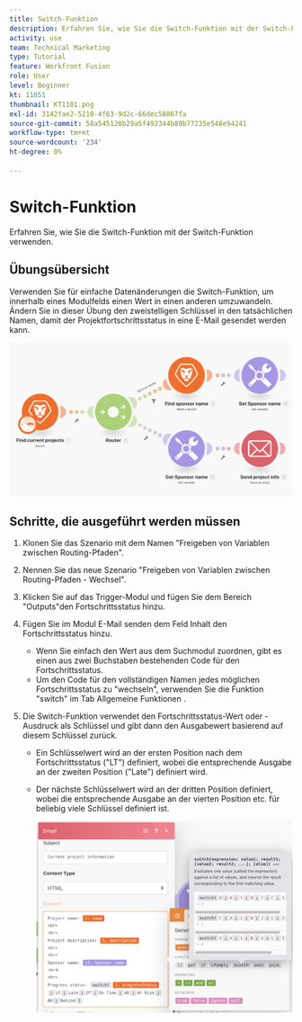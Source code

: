 ```yaml
---
title: Switch-Funktion
description: Erfahren Sie, wie Sie die Switch-Funktion mit der Switch-Funktion verwenden.
activity: use
team: Technical Marketing
type: Tutorial
feature: Workfront Fusion
role: User
level: Beginner
kt: 11051
thumbnail: KT1101.png
exl-id: 3142fae2-5210-4f63-9d2c-66dec58867fa
source-git-commit: 58a545120b29a5f492344b89b77235e548e94241
workflow-type: tm+mt
source-wordcount: '234'
ht-degree: 0%

---
```


# Switch-Funktion

Erfahren Sie, wie Sie die Switch-Funktion mit der Switch-Funktion verwenden.

## Übungsübersicht

Verwenden Sie für einfache Datenänderungen die Switch-Funktion, um innerhalb eines Modulfelds einen Wert in einen anderen umzuwandeln. Ändern Sie in dieser Übung den zweistelligen Schlüssel in den tatsächlichen Namen, damit der Projektfortschrittsstatus in eine E-Mail gesendet werden kann.

![Switch-Funktion Bild 1](../12-exercises/assets/switch-function-walkthrough-1.png)

## Schritte, die ausgeführt werden müssen

1. Klonen Sie das Szenario mit dem Namen &quot;Freigeben von Variablen zwischen Routing-Pfaden&quot;.
1. Nennen Sie das neue Szenario &quot;Freigeben von Variablen zwischen Routing-Pfaden - Wechsel&quot;.
1. Klicken Sie auf das Trigger-Modul und fügen Sie dem Bereich &quot;Outputs&quot;den Fortschrittsstatus hinzu.
1. Fügen Sie im Modul E-Mail senden dem Feld Inhalt den Fortschrittsstatus hinzu.

   + Wenn Sie einfach den Wert aus dem Suchmodul zuordnen, gibt es einen aus zwei Buchstaben bestehenden Code für den Fortschrittsstatus.
   + Um den Code für den vollständigen Namen jedes möglichen Fortschrittsstatus zu &quot;wechseln&quot;, verwenden Sie die Funktion &quot;switch&quot; im Tab Allgemeine Funktionen .

1. Die Switch-Funktion verwendet den Fortschrittsstatus-Wert oder -Ausdruck als Schlüssel und gibt dann den Ausgabewert basierend auf diesem Schlüssel zurück.

   + Ein Schlüsselwert wird an der ersten Position nach dem Fortschrittsstatus (&quot;LT&quot;) definiert, wobei die entsprechende Ausgabe an der zweiten Position (&quot;Late&quot;) definiert wird.
   + Der nächste Schlüsselwert wird an der dritten Position definiert, wobei die entsprechende Ausgabe an der vierten Position etc. für beliebig viele Schlüssel definiert ist.

      ![Switch-Funktion Bild 2](../12-exercises/assets/switch-function-walkthrough-2.png)
